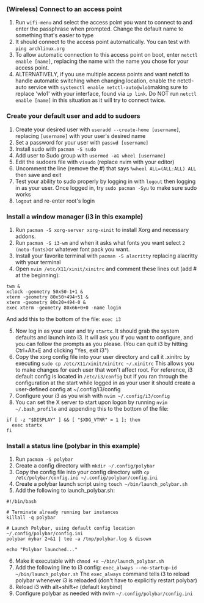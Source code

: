 ### (Wireless) Connect to an access point
1. Run `wifi-menu` and select the access point you want to connect to and enter the passphrase when prompted. Change the default name to something that's easier to type
2. It should connect to the access point automatically. You can test with `ping archlinux.org`
3. To allow automatic connection to this access point on boot, enter `netctl enable [name]`, replacing the name with the name you chose for your access point.
4. ALTERNATIVELY, if you use multiple access points and want netctl to handle automatic switching when changing location, enable the netctl-auto service with `systemctl enable netctl-auto@wlo1`making sure to replace 'wlo1' with your interface, found via `ip link`. Do NOT run `netctl enable [name]` in this situation as it will try to connect twice.
### Create your default user and add to sudoers
1. Create your desired user with `useradd --create-home [username]`, replacing `[username]` with your user's desired name
2. Set a password for your user with `passwd [username]`
3. Install sudo with `pacman -S sudo`
4. Add user to Sudo group with `usermod -aG wheel [username]`
5. Edit the sudoers file with `visudo` (replace nvim with your editor)
6. Uncomment the line (remove the #) that says `%wheel ALL=(ALL:ALL) ALL` then save and exit
7. Test your ability to sudo properly by logging in with `logout` then logging in as your user. Once logged in, try `sudo pacman -Syu` to make sure sudo works
8. `logout` and re-enter root's login
### Install a window manager (i3 in this example)
1. Run `pacman -S xorg-server xorg-xinit` to install Xorg and necessary addons.
2. Run `pacman -S i3-wm` and when it asks what fonts you want select `2 (noto-fonts)`or whatever font pack you want.
3. Install your favorite terminal with `pacman -S alacritty` replacing alacritty with your terminal
4. Open `nvim /etc/X11/xinit/xinitrc` and comment these lines out (add # at the beginning): 
```
twm &
xclock -geometry 50x50-1+1 &
xterm -geometry 80x50+494+51 &
xterm -geometry 80x20+494-0 &
exec xterm -geometry 80x66+0+0 -name login
```
And add this to the bottom of the file: `exec i3`

5. Now log in as your user and try `startx`. It should grab the system defaults and launch into i3. It will ask you if you want to configure, and you can follow the prompts as you please. (You can quit i3 by hitting Ctrl+Alt+E and clicking "Yes, exit i3")
6. Copy the xorg config file into your user directory and call it .xinitrc by executing `sudo cp /etc/X11/xinit/xinitrc ~/.xinitrc` This allows you to make changes for each user that won't affect root.
For reference, i3 default config is located in `/etc/i3/config` but if you ran through the configuration at the start while logged in as your user it should create a user-defined config at ~/.config/i3/config
7. Configure your i3 as you wish with `nvim ~/.config/i3/config`
8. You can set the X server to start upon logon by running `nvim ~/.bash_profile` and appending this to the bottom of the file:
```
if [ -z "$DISPLAY" ] && [ "$XDG_VTNR" = 1 ]; then
  exec startx
fi
```
### Install a status line (polybar in this example)
1. Run `pacman -S polybar`
2. Create a config directory with `mkdir ~/.config/polybar`
3. Copy the config file into your config directory with `cp /etc/polybar/config.ini ~/.config/polybar/config.ini`
4. Create a polybar launch script using `touch ~/bin/launch_polybar.sh`
5. Add the following to launch_polybar.sh:
```
#!/bin/bash

# Terminate already running bar instances
killall -q polybar

# Launch Polybar, using default config location ~/.config/polybar/config.ini
polybar mybar 2>&1 | tee -a /tmp/polybar.log & disown

echo "Polybar launched..."
```
6. Make it executable with `chmod +x ~/bin/launch_polybar.sh`
7. Add the following line to i3 config: `exec_always --no-startup-id ~/bin/launch_polybar.sh`
The `exec_always` command tells i3 to reload polybar whenever i3 is reloaded (don't have to explicitly restart polybar)
8. Reload i3 with alt+shift+r (default keybind)
9. Configure polybar as needed with nvim `~/.config/polybar/config.ini`
